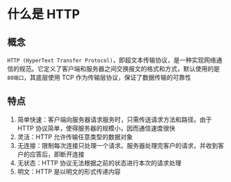 # 什么是 HTTP

## 概念

`HTTP (HyperText Transfer Protocol)`，即超文本传输协议，是一种实现网络通信的规范。它定义了客户端和服务器之间交换报文的格式和方式，默认使用的是`80端口`，其底层使用 TCP 作为传输层协议，保证了数据传输的可靠性

## 特点

1. 简单快速：客户端向服务器请求服务时，只需传送请求方法和路径。由于 HTTP 协议简单，使得服务器的规模小，因而通信速度很快
2. 灵活：HTTP 允许传输任意类型的数据对象
3. 无连接：限制每次连接只处理一个请求。服务器处理完客户的请求，并收到客户的应答后，即断开连接
4. 无状态：HTTP 协议无法根据之前的状态进行本次的请求处理
5. 明文：HTTP 是以明文的形式传递内容
